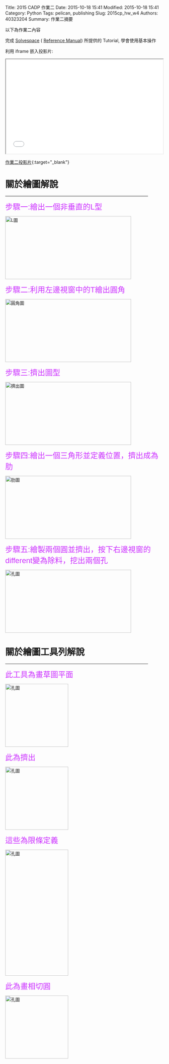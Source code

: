 Title: 2015 CADP 作業二
Date: 2015-10-18 15:41
Modified: 2015-10-18 15:41
Category: Python
Tags: pelican, publishing
Slug: 2015cp_hw_w4
Authors: 40323204
Summary: 作業二摘要
<p>
以下為作業二內容

完成 <a href="http://solvespace.com/index.pl">Solvespace</a> ( <a href="http://solvespace.com/ref.pl">Reference Manual</a>) 所提供的 Tutorial, 學會使用基本操作

利用 iframe 嵌入投影片:

<iframe src="simplest2.html" width="500" height="300"></iframe>

[作業二投影片](simplest2.html){:target="_blank"}

關於繪圖解說
============

<hr size="20"align="center"noshade width="90%"color="0000ff">

<font face="Arial" color="#cc33ff" size="5">步驟一:繪出一個非垂直的L型</font>

<img src="https://copy.com/yYVEvtJi3yHn1Ofy" width="400" height="200" alt="L圖"></img>

<font face="Arial" color="#cc33ff" size="5">步驟二:利用左邊視窗中的T繪出圓角</font>

<img src="https://copy.com/XJ0d1wqxcYPGniQS" width="400" height="200" alt="圓角圖"></img>

<font face="Arial" color="#cc33ff" size="5">步驟三:擠出圖型</font>

<img src="https://copy.com/4IzclRMfkApqQti2" width="400" height="200" alt="擠出圖"></img>

<font face="Arial" color="#cc33ff" size="5">步驟四:繪出一個三角形並定義位置，擠出成為肋</font>

<img src="https://copy.com/s1WUHqF4YIqFrPkX" width="400" height="200" alt="肋圖"></img>

<font face="Arial" color="#cc33ff" size="5">步驟五:繪製兩個圓並擠出，按下右邊視窗的different變為除料，挖出兩個孔</font>

<img src="https://copy.com/AHqohmzfYTsvOlUn" width="400" height="200" alt="孔圖"></img>


關於繪圖工具列解說
===================

<hr size="20"align="center"noshade width="90%"color="0000ff">

<font face="Arial" color="#cc33ff" size="5">此工具為畫草圖平面</font>

<img src="https://copy.com/1HFJxgpBsujzWBHM" width="200" height="200" alt="孔圖"></img>

<font face="Arial" color="#cc33ff" size="5">此為擠出</font>

<img src="https://copy.com/8Jn3otqHA2if10nv" width="200" height="200" alt="孔圖"></img>

<font face="Arial" color="#cc33ff" size="5">這些為限條定義</font>

<img src="https://copy.com/iuOrWTXvo6PRZWH4" width="200" height="400" alt="孔圖"></img>

<font face="Arial" color="#cc33ff" size="5">此為畫相切圓</font>

<img src="https://copy.com/Yc219gSakwLPSqRY" width="200" height="200" alt="孔圖"></img>

</p>
